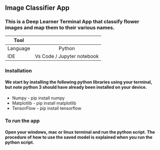 ## Image Classifier App

### This is a Deep Learner Terminal App that classify flower images and map them to their various names.


| Tool  |                |
| ------------- |:-------------:|
| Language     | Python      |
| IDE      | Vs Code / Jupyter notebook   |


### Installation
#### We start by installing the following python libraries using your terminal, but note python 3 should have already been installed on your device.
* Numpy - pip install numpy
* Matplotlib - pip install matplotlib
* TensorFlow - pip install tensorflow

### To run the app
#### Open your windows, mac or linux terminal and run the python script. The procedure of how to use the saved model is explained when you run the python script.
